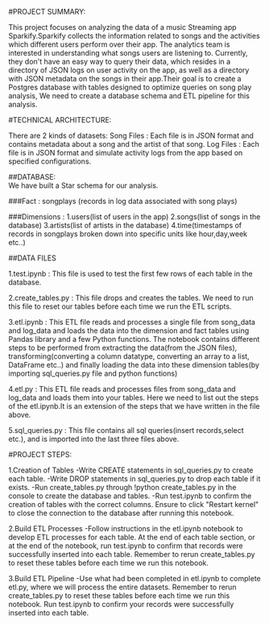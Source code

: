 #PROJECT SUMMARY:

This project focuses on analyzing the data of a music Streaming app Sparkify.Sparkify collects the information related to songs and the activities which different users perform over their app. The analytics team is interested in understanding what songs users are listening to. Currently, they don't have an easy way to query their data, which resides in a directory of JSON logs on user activity on the app, as well as a directory with JSON metadata on the songs in their app.Their goal is to create a Postgres database with tables designed to optimize queries on song play analysis, We need to create a database schema and ETL pipeline for this analysis. 

#TECHNICAL ARCHITECTURE:

There are 2 kinds of datasets:
Song Files : Each file is in JSON format and contains metadata about a song and the artist of that song.
Log Files  : Each file is in JSON format and simulate activity logs from the app based on specified configurations.

##DATABASE:                                              
We have built a Star schema for our analysis.

###Fact :
songplays (records in log data associated with song plays)

###Dimensions :
1.users(list of users in the app)
2.songs(list of songs in the database)
3.artists(list of artists in the database)
4.time(timestamps of records in songplays broken down into specific units like hour,day,week etc..)

##DATA FILES

1.test.ipynb :
This file is used to test the first few rows of each table in the database.
    
2.create_tables.py : 
This file drops and creates the tables. We need to run this file to reset our tables before each time we run the ETL scripts.

3.etl.ipynb : 
This ETL file reads and processes a single file from song_data and log_data and loads the data into the dimension and fact tables using Pandas library and a few Python functions.
The notebook contains different steps to be performed from extracting the data(from the JSON files), transforming(converting a column datatype, converting an array to a list, DataFrame etc..) and  finally loading the data into these dimension tables(by importing sql_queries.py file and python functions)
 
4.etl.py : 
This ETL file reads and processes files from song_data and log_data and loads them into your tables. Here we need to list out the steps of the etl.ipynb.It is an extension of the steps that we have written in the file above.

5.sql_queries.py :
This file contains all sql queries(insert records,select etc.), and is imported into the last three files above.

#PROJECT STEPS:

1.Creation of Tables
-Write CREATE statements in sql_queries.py to create each table.
-Write DROP statements in sql_queries.py to drop each table if it exists.
-Run create_tables.py through !python create_tables.py in the console to create the database and tables.
-Run test.ipynb to confirm the creation of tables with the correct columns. Ensure to click "Restart kernel" to close the connection to the database after running this notebook.

2.Build ETL Processes
-Follow instructions in the etl.ipynb notebook to develop ETL processes for each table. At the end of each table section, or at the end of the notebook, run test.ipynb to confirm that records were successfully inserted into each table. Remember to rerun create_tables.py to reset these tables before each time we run this notebook.

3.Build ETL Pipeline
-Use what had been completed in etl.ipynb to complete etl.py, where we will process the entire datasets. Remember to rerun create_tables.py to reset these tables before each time we run this notebook. Run test.ipynb to confirm your records were successfully inserted into each table.